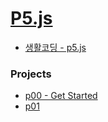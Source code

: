 # [P5.js](https://p5js.org/)
- [생활코딩 - p5.js](https://opentutorials.org/course/4659)

### Projects
- [p00 - Get Started](./p5/p00.md) 
- [p01](./p5/p01.md) 

